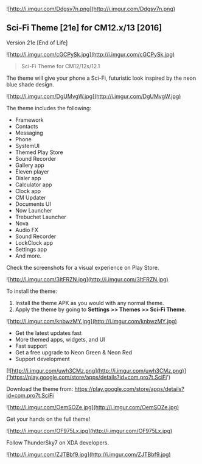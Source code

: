 ![http://i.imgur.com/Ddgsv7n.png](http://i.imgur.com/Ddgsv7n.png)

## Sci-Fi Theme [21e] for CM12.x/13 [2016]

Version 21e [End of Life]

![http://i.imgur.com/cGCPySk.jpg](http://i.imgur.com/cGCPySk.jpg)

> Sci-Fi Theme for CM12/12s/12.1

The theme will give your phone a Sci-Fi, futuristic look inspired by the neon blue shade design.

![http://i.imgur.com/DgUMvgW.jpg](http://i.imgur.com/DgUMvgW.jpg)

The theme includes the following:

* Framework
* Contacts
* Messaging
* Phone
* SystemUI
* Themed Play Store
* Sound Recorder
* Gallery app
* Eleven player
* Dialer app
* Calculator app
* Clock app
* CM Updater
* Documents UI
* Now Launcher
* Trebuchet Launcher
* Nova
* Audio FX
* Sound Recorder
* LockClock app
* Settings app
* And more.

Check the screenshots for a visual experience on Play Store.

![http://i.imgur.com/3ItFRZN.jpg](http://i.imgur.com/3ItFRZN.jpg)

To install the theme:

1. Install the theme APK as you would with any normal theme.
2. Apply the theme by going to **Settings >> Themes >> Sci-Fi Theme**.

![http://i.imgur.com/knbwzMY.jpg](http://i.imgur.com/knbwzMY.jpg)

* Get the latest updates fast
* More themed apps, widgets, and UI
* Fast support
* Get a free upgrade to Neon Green & Neon Red
* Support development

[![http://i.imgur.com/uwh3CMz.png](http://i.imgur.com/uwh3CMz.png)]('https://play.google.com/store/apps/details?id=com.pro7t.SciFi')

Download the theme from: https://play.google.com/store/apps/details?id=com.pro7t.SciFi

![http://i.imgur.com/OemSOZe.jpg](http://i.imgur.com/OemSOZe.jpg)

Get your hands on the full theme!

![http://i.imgur.com/OF975Lx.jpg](http://i.imgur.com/OF975Lx.jpg)

Follow ThunderSky7 on XDA developers.

![http://i.imgur.com/ZJTBbf9.jpg](http://i.imgur.com/ZJTBbf9.jpg)
